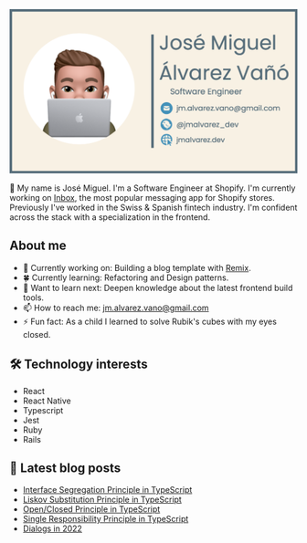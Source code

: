 [![Banner](https://raw.githubusercontent.com/josemiguel-alvarez/josemiguel-alvarez/main/assets/banner-with-border.png)](https://www.jmalvarez.dev)

👋 My name is José Miguel. I'm a Software Engineer at Shopify. I'm currently working on [Inbox](https://www.shopify.com/inbox), the most popular messaging app for Shopify stores. Previously I've worked in the Swiss & Spanish fintech industry. I'm confident across the stack with a specialization in the frontend.

## About me

- 🔨 Currently working on: Building a blog template with [Remix](https://remix.run).
- 🍀 Currently learning: Refactoring and Design patterns.
- 💭 Want to learn next: Deepen knowledge about the latest frontend build tools.
- 📫 How to reach me: jm.alvarez.vano@gmail.com
- ⚡ Fun fact: As a child I learned to solve Rubik's cubes with my eyes closed.

## 🛠️ Technology interests

- React
- React Native
- Typescript
- Jest
- Ruby
- Rails

## 📝 Latest blog posts

<!--START_SECTION:feed-->
* [Interface Segregation Principle in TypeScript](https:&#x2F;&#x2F;www.jmalvarez.dev&#x2F;posts&#x2F;interface-segregation-principle)
* [Liskov Substitution Principle in TypeScript](https:&#x2F;&#x2F;www.jmalvarez.dev&#x2F;posts&#x2F;liskov-substitution-principle)
* [Open&#x2F;Closed Principle in TypeScript](https:&#x2F;&#x2F;www.jmalvarez.dev&#x2F;posts&#x2F;open-closed-principle)
* [Single Responsibility Principle in TypeScript](https:&#x2F;&#x2F;www.jmalvarez.dev&#x2F;posts&#x2F;single-responsibility-principle-typescript)
* [Dialogs in 2022](https:&#x2F;&#x2F;www.jmalvarez.dev&#x2F;posts&#x2F;dialogs-in-2022)
<!--END_SECTION:feed-->
